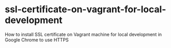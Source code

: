 # ssl-certificate-on-vagrant-for-local-development
How to install SSL certificate on Vagrant machine for local development in Google Chrome to use HTTPS
